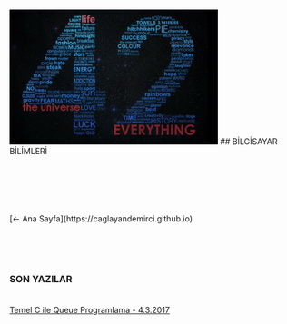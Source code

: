 <html>
	<head>
		<link rel="stylesheet" type="text/css" href="CSStyle.css">
		<link rel="icon" href="../coloricon.png">
		<link rel="stylesheet" href="../sunburst.css">
		<script src="../highlight.pack.js"></script><script>hljs.initHighlightingOnLoad();</script>
	</head>
	<br><br>
</html>
  
<img class="sci" src="sci.png">
## BİLGİSAYAR BİLİMLERİ<br><br><br><br><br><br><br>
[<- Ana Sayfa](https://caglayandemirci.github.io) &nbsp;&emsp;


<br><br><br>
### SON YAZILAR<BR><BR>

[Temel C ile Queue Programlama - 4.3.2017](https://caglayandemirci.github.io/CS/CProgramming)


